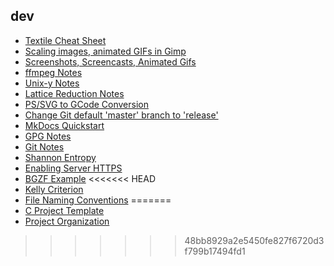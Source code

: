 dev
---

* [Textile Cheat Sheet](Textile-Cheat-Sheet)
* [Scaling images, animated GIFs in Gimp](Image-Resize)
* [Screenshots, Screencasts, Animated Gifs](Screenshots-Screencasts-Animated-Gifs)
* [ffmpeg Notes](ffmpeg-notes)
* [Unix-y Notes](Unix-y-notes)
* [Lattice Reduction Notes](lattice-reduction)
* [PS/SVG to GCode Conversion](GCode-Conversion)
* [Change Git default 'master' branch to 'release'](Git-Rename-Master)
* [MkDocs Quickstart](MkDocs-Quickstart.md)
* [GPG Notes](GPG-Notes.md)
* [Git Notes](Git-Notes.md)
* [Shannon Entropy](Shannon-Entropy.md)
* [Enabling Server HTTPS](Enabling-Server-HTTPS.md)
* [BGZF Example](BGZF-Example.md)
<<<<<<< HEAD
* [Kelly Criterion](Kelly-Criterion.md)
* [File Naming Conventions](File-Naming-Conventions.md)
=======
* [C Project Template](C-Project-Template.md)
* [Project Organization](Project-Organization.md)
>>>>>>> 48bb8929a2e5450fe827f6720d3f799b17494fd1
